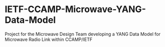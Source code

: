 # IETF-CCAMP-Microwave-YANG-Data-Model
Project for the Microwave Design Team developing a YANG Data Model for Microwave Radio Link within CCAMP/IETF
